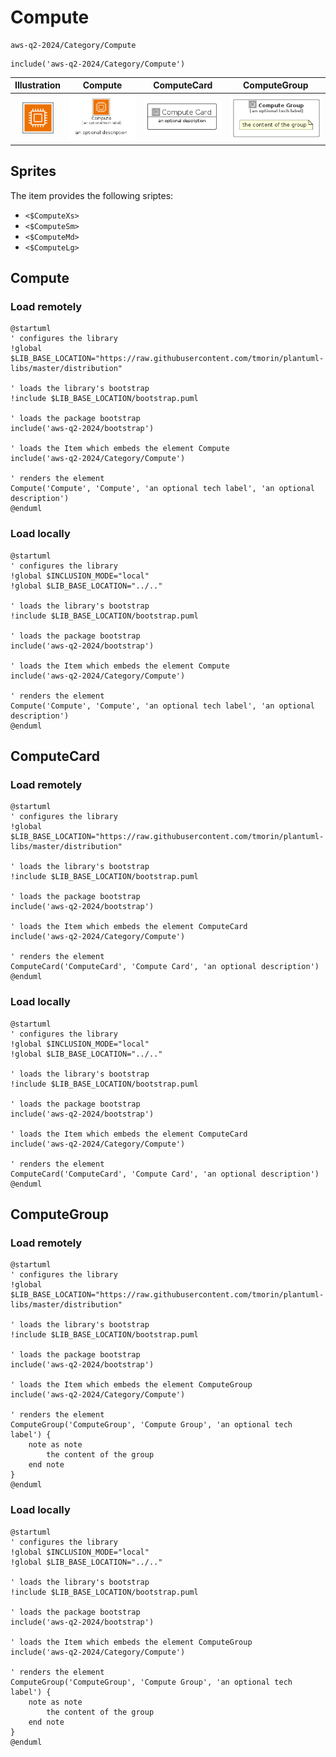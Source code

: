 # Compute


```text
aws-q2-2024/Category/Compute
```

```text
include('aws-q2-2024/Category/Compute')
```



| Illustration | Compute | ComputeCard | ComputeGroup |
| :---: | :---: | :---: | :---: |
| ![illustration for Illustration](../../aws-q2-2024/Category/Compute.png) | ![illustration for Compute](../../aws-q2-2024/Category/Compute.Local.png) | ![illustration for ComputeCard](../../aws-q2-2024/Category/ComputeCard.Local.png) | ![illustration for ComputeGroup](../../aws-q2-2024/Category/ComputeGroup.Local.png) |



## Sprites
The item provides the following sriptes:

- `<$ComputeXs>`
- `<$ComputeSm>`
- `<$ComputeMd>`
- `<$ComputeLg>`





## Compute

### Load remotely
```plantuml
@startuml
' configures the library
!global $LIB_BASE_LOCATION="https://raw.githubusercontent.com/tmorin/plantuml-libs/master/distribution"

' loads the library's bootstrap
!include $LIB_BASE_LOCATION/bootstrap.puml

' loads the package bootstrap
include('aws-q2-2024/bootstrap')

' loads the Item which embeds the element Compute
include('aws-q2-2024/Category/Compute')

' renders the element
Compute('Compute', 'Compute', 'an optional tech label', 'an optional description')
@enduml
```

### Load locally
```plantuml
@startuml
' configures the library
!global $INCLUSION_MODE="local"
!global $LIB_BASE_LOCATION="../.."

' loads the library's bootstrap
!include $LIB_BASE_LOCATION/bootstrap.puml

' loads the package bootstrap
include('aws-q2-2024/bootstrap')

' loads the Item which embeds the element Compute
include('aws-q2-2024/Category/Compute')

' renders the element
Compute('Compute', 'Compute', 'an optional tech label', 'an optional description')
@enduml
```

## ComputeCard

### Load remotely
```plantuml
@startuml
' configures the library
!global $LIB_BASE_LOCATION="https://raw.githubusercontent.com/tmorin/plantuml-libs/master/distribution"

' loads the library's bootstrap
!include $LIB_BASE_LOCATION/bootstrap.puml

' loads the package bootstrap
include('aws-q2-2024/bootstrap')

' loads the Item which embeds the element ComputeCard
include('aws-q2-2024/Category/Compute')

' renders the element
ComputeCard('ComputeCard', 'Compute Card', 'an optional description')
@enduml
```

### Load locally
```plantuml
@startuml
' configures the library
!global $INCLUSION_MODE="local"
!global $LIB_BASE_LOCATION="../.."

' loads the library's bootstrap
!include $LIB_BASE_LOCATION/bootstrap.puml

' loads the package bootstrap
include('aws-q2-2024/bootstrap')

' loads the Item which embeds the element ComputeCard
include('aws-q2-2024/Category/Compute')

' renders the element
ComputeCard('ComputeCard', 'Compute Card', 'an optional description')
@enduml
```

## ComputeGroup

### Load remotely
```plantuml
@startuml
' configures the library
!global $LIB_BASE_LOCATION="https://raw.githubusercontent.com/tmorin/plantuml-libs/master/distribution"

' loads the library's bootstrap
!include $LIB_BASE_LOCATION/bootstrap.puml

' loads the package bootstrap
include('aws-q2-2024/bootstrap')

' loads the Item which embeds the element ComputeGroup
include('aws-q2-2024/Category/Compute')

' renders the element
ComputeGroup('ComputeGroup', 'Compute Group', 'an optional tech label') {
    note as note
        the content of the group
    end note
}
@enduml
```

### Load locally
```plantuml
@startuml
' configures the library
!global $INCLUSION_MODE="local"
!global $LIB_BASE_LOCATION="../.."

' loads the library's bootstrap
!include $LIB_BASE_LOCATION/bootstrap.puml

' loads the package bootstrap
include('aws-q2-2024/bootstrap')

' loads the Item which embeds the element ComputeGroup
include('aws-q2-2024/Category/Compute')

' renders the element
ComputeGroup('ComputeGroup', 'Compute Group', 'an optional tech label') {
    note as note
        the content of the group
    end note
}
@enduml
```

